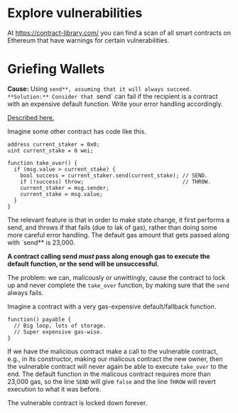 Explore vulnerabilities
=======================

At <https://contract-library.com/> you can find a scan of all smart contracts on Ethereum that have warnings for certain vulnerabilities.

Griefing Wallets
================

**Cause:** Using `send**, assuming that it will always succeed.
**Solution:** Consider that `send` can fail if the recipient is a contract with an expensive default function. Write your error handling accordingly.

[Described here.](https://vessenes.com/ethereum-griefing-wallets-send-w-throw-considered-harmful/)

Imagine some other contract has code like this.

```sol
address current_staker = 0x0;
uint current_stake = 0 wei;

function take_over() {
  if (msg.value > current_stake) {
    bool success = current_staker.send(current_stake); // SEND.
    if (!success) throw;                               // THROW.
    current_staker = msg.sender;
    current_stake = msg.value;
  }
}
```

The relevant feature is that in order to make state change, it first performs a send, and throws if that fails (due to lak of gas), rather than doing some more careful error handling. The default gas amount that gets passed along with `send** is 23,000. 

**A contract calling send _must_ pass along enough gas to execute the default function, or the send will be unsuccessful.**

The problem: we can, malicously or unwittingly, cause the contract to lock up and never complete the `take_over` function, by making sure that the `send` always fails.

Imagine a contract with a very gas-expensive default/fallback function.

```sol
function() payable {
  // Big loop, lots of storage.
  // Super expensive gas-wise.
}
```

If we have the malicious contract make a call to the vulnerable contract, e.g., in its constructor, making our malicous contract the new owner, then the vulnerable contract will never again be able to execute `take_over` to the end. The default function in the malicous contract requires more than 23,000 gas, so the line `SEND` will give `false` and the line `THROW` will revert execution to what it was before.

The vulnerable contract is locked down forever.

